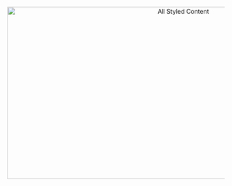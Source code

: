 <div align="center">
	<br>
	<a href="https://raw.githubusercontent.com/vikaspatelp83/vikaspatelp83/main/README.md">
		<img src="content.svg" width="800" height="400" alt="All Styled Content">
	</a>
	<br>
</div>
